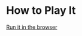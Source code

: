 How to Play It
==============

[Run it in the browser](http://htmlpreview.github.com/?https://github.com/hijonathan/litmus-talk/blob/master/index.html)
